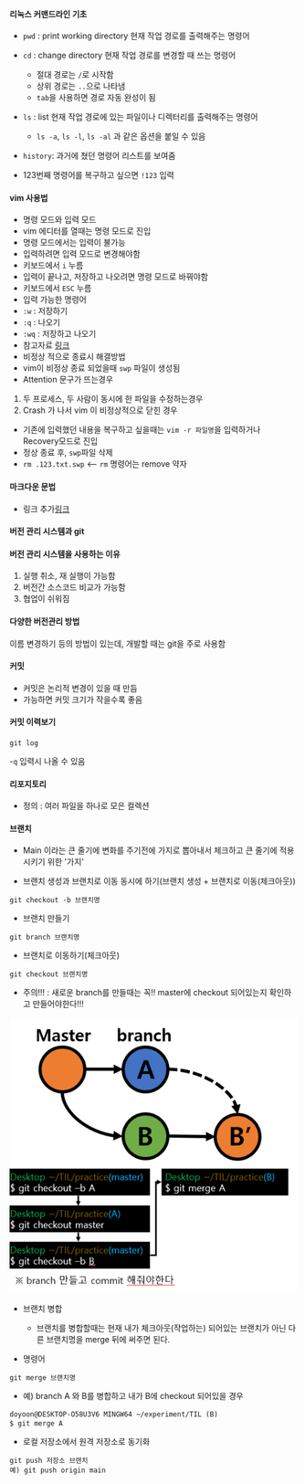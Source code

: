 #### 리눅스 커맨드라인 기초

- `pwd` : print working directory 현재 작업 경로를 출력해주는 명령어
- `cd` : change directory 현재 작업 경로를 변경할 때 쓰는 명령어
  - 절대 경로는 `/`로 시작함
  - 상위 경로는 `..`으로 나타냄
  - `tab`을 사용하면 경로 자동 완성이 됨
- `ls` : list 현재 작업 경로에 있는 파일이나 디렉터리를 출력해주는 명령어

  - `ls -a`, `ls -l`, `ls -al` 과 같은 옵션을 붙일 수 있음

- `history`: 과거에 쳤던 명령어 리스트를 보여줌
- 123번째 명령어를 복구하고 싶으면 `!123` 입력

#### vim 사용법

- 명령 모드와 입력 모드
- vim 에디터를 열때는 명령 모드로 진입
- 명령 모드에서는 입력이 불가능
- 입력하려면 입력 모드로 변경해야함
- 키보드에서 `i` 누름
- 입력이 끝나고, 저장하고 나오려면 명령 모드로 바꿔야함
- 키보드에서 `ESC` 누름
- 입력 가능한 명령어
- `:w` : 저장하기
- `:q` : 나오기
- `:wq` : 저장하고 나오기
- 참고자료 [링크](https://iamfreeman.tistory.com/entry/vi-vim-%ED%8E%B8%EC%A7%91%EA%B8%B0-%EB%AA%85%EB%A0%B9%EC%96%B4-%EC%A0%95%EB%A6%AC-%EB%8B%A8%EC%B6%95%ED%82%A4-%EB%AA%A8%EC%9D%8C-%EB%AA%A9%EB%A1%9D)
- 비정상 적으로 종료시 해결방법
- vim이 비정상 종료 되었을때 `swp` 파일이 생성됨
- Attention 문구가 뜨는경우

1. 두 프로세스, 두 사람이 동시에 한 파일을 수정하는경우
2. Crash 가 나서 vim 이 비정상적으로 닫힌 경우

- 기존에 입력했던 내용을 복구하고 싶을때는 `vim -r 파일명`을 입력하거나 Recovery모드로 진입
- 정상 종료 후, `swp`파일 삭제
- `rm .123.txt.swp` <-- `rm` 명령어는 remove 약자

#### 마크다운 문법

- 링크 추가[링크](https://heropy.blog/2017/09/30/markdown/)

#### 버전 관리 시스템과 git

#### 버전 관리 시스템을 사용하는 이유

1.  실행 취소, 재 실행이 가능함
2.  버전간 소스코드 비교가 가능함
3.  협업이 쉬워짐

#### 다양한 버전관리 방법

이름 변경하기 등의 방법이 있는데, 개발할 때는 git을 주로 사용함

#### 커밋

- 커밋은 논리적 변경이 있을 때 만듬
- 가능하면 커밋 크기가 작을수록 좋음

#### 커밋 이력보기

```
git log
```

-`q` 입력시 나올 수 있음

#### 리포지토리

- 정의 : 여러 파일을 하나로 모은 컬렉션

#### 브랜치

- Main 이라는 큰 줄기에 변화를 주기전에 가지로 뽑아내서 체크하고 큰 줄기에 적용 시키기 위한 '가지'

- 브랜치 생성과 브랜치로 이동 동시에 하기(브랜치 생성 + 브랜치로 이동(체크아웃))

```
git checkout -b 브랜치명
```

- 브랜치 만들기

```
git branch 브랜치명
```

- 브랜치로 이동하기(체크아웃)

```
git checkout 브랜치명
```

- 주의!!! : 새로운 branch를 만들때는 꼭!! master에 checkout 되어있는지 확인하고 만들어야한다!!!

<img src="../image/gitmerge.png" alt="gitmergeimg">

- 브랜치 병합

  - 브랜치를 병합할때는 현재 내가 체크아웃(작업하는) 되어있는 브랜치가 아닌 다른 브랜치명을 merge 뒤에 써주면 된다.

- 명령어

```
git merge 브랜치명
```

- 예) branch A 와 B를 병합하고 내가 B에 checkout 되어있을 경우

```
doyoon@DESKTOP-O58U3V6 MINGW64 ~/experiment/TIL (B)
$ git merge A
```

- 로컬 저장소에서 원격 저장소로 동기화

```
git push 저장소 브랜치
예) git push origin main
```
